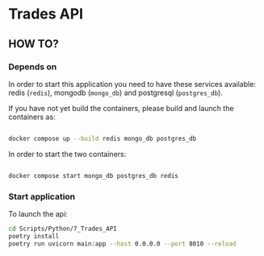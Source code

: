 # Trades API


## HOW TO?

### Depends on

In order to start this application you need to have these services available: redis (`redis`), mongodb (`mongo_db`) and postgresql (`postgres_db`).

If you have not yet build the containers, please build and launch the containers as:

```bash

docker compose up --build redis mongo_db postgres_db

```

In order to start the two containers:

```bash

docker compose start mongo_db postgres_db redis

```

### Start application

To launch the api:

```bash
cd Scripts/Python/7_Trades_API
poetry install
poetry run uvicorn main:app --host 0.0.0.0 --port 8010 --reload

```
